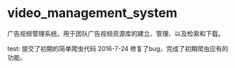 # video_management_system
广告视频管理系统。用于团队广告视频资源库的建立、管理、以及检索和下载。


test: 提交了初期的简单爬虫代码
2016-7-24 修复了bug，完成了初期爬虫应有的功能。
